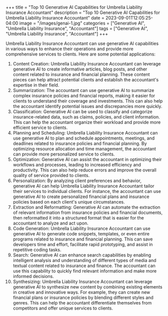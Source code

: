 +++
title = "Top 10 Generative AI Capabilities for Umbrella Liability Insurance Accountant"
description = "Top 10 Generative AI Capabilities for Umbrella Liability Insurance Accountant"
date = 2023-09-01T12:05:25-04:00
image = "/images/genai-1.jpg"
categories = ["Generative AI", "Umbrella Liability Insurance", "Accountant"]
tags = ["Generative AI", "Umbrella Liability Insurance", "Accountant"]
+++

Umbrella Liability Insurance Accountant can use generative AI capabilities in various ways to enhance their operations and provide more comprehensive services to clients. Here are some potential applications:

1. Content Creation: Umbrella Liability Insurance Accountant can leverage generative AI to create informative articles, blog posts, and other content related to insurance and financial planning. These content pieces can help attract potential clients and establish the accountant's expertise in their field.
2. Summarization: The accountant can use generative AI to summarize complex insurance policies and financial reports, making it easier for clients to understand their coverage and investments. This can also help the accountant identify potential issues and discrepancies more quickly.
3. Classification: Generative AI can be used to classify and categorize insurance-related data, such as claims, policies, and client information. This can help the accountant organize their workload and provide more efficient service to clients.
4. Planning and Scheduling: Umbrella Liability Insurance Accountant can use generative AI to plan and schedule appointments, meetings, and deadlines related to insurance policies and financial planning. By optimizing resource allocation and time management, the accountant can provide more personalized service to clients.
5. Optimization: Generative AI can assist the accountant in optimizing their workflows and processes, leading to increased efficiency and productivity. This can also help reduce errors and improve the overall quality of service provided to clients.
6. Personalization: By analyzing client preferences and behavior, generative AI can help Umbrella Liability Insurance Accountant tailor their services to individual clients. For instance, the accountant can use generative AI to create personalized financial plans and insurance policies based on each client's unique circumstances.
7. Extraction and Reformatting: Generative AI can automate the extraction of relevant information from insurance policies and financial documents, then reformatted it into a structured format that is easier for the accountant to analyze and act upon.
8. Code Generation: Umbrella Liability Insurance Accountant can use generative AI to generate code snippets, templates, or even entire programs related to insurance and financial planning. This can save developers time and effort, facilitate rapid prototyping, and assist in repetitive coding tasks.
9. Search: Generative AI can enhance search capabilities by enabling intelligent analysis and understanding of different types of media and textual content related to insurance and finance. The accountant can use this capability to quickly find relevant information and make more informed decisions.
10. Synthesizing: Umbrella Liability Insurance Accountant can leverage generative AI to synthesize new content by combining existing elements in creative and innovative ways. For example, they can create new financial plans or insurance policies by blending different styles and genres. This can help the accountant differentiate themselves from competitors and offer unique services to clients.